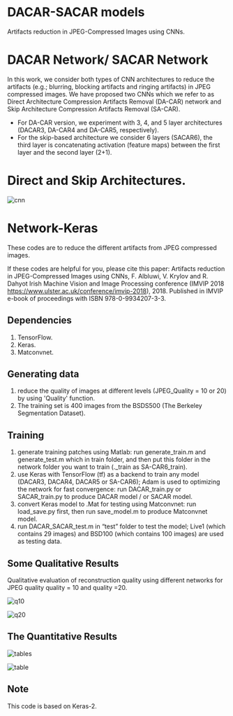# DACAR-SACAR models
Artifacts reduction in JPEG-Compressed Images using CNNs.

# DACAR Network/ SACAR Network

In this work, we consider both types of CNN architectures to reduce the artifacts (e.g.; blurring, blocking artifacts and ringing artifacts) in JPEG compressed images. We have proposed two CNNs which we refer to as Direct Architecture Compression Artifacts Removal (DA-CAR) network and Skip Architecture Compression Artifacts Removal (SA-CAR).

* For DA-CAR version, we experiment with 3, 4, and 5 layer architectures (DACAR3, DA-CAR4 and DA-CAR5, respectively).
* For the skip-based architecture we consider 6 layers (SACAR6), the third layer is concatenating activation (feature maps) between the first layer and the second layer (2+1).

# Direct and Skip Architectures.

![cnn](https://user-images.githubusercontent.com/16929158/46287702-4db29a80-c57b-11e8-862b-30543f45b507.jpg)


# Network-Keras

These codes are to reduce the different artifacts from JPEG compressed images.

If these codes are helpful for you, please cite this paper: Artifacts reduction in JPEG-Compressed Images using CNNs,
F. Albluwi, V. Krylov and R. Dahyot Irish Machine Vision and Image Processing conference (IMVIP 2018 <https://www.ulster.ac.uk/conference/imvip-2018>), 2018. Published in IMVIP e-book of proceedings with ISBN 978-0-9934207-3-3. 

## Dependencies

1. TensorFlow.
2. Keras.
3. Matconvnet.  

## Generating data

1. reduce the quality of images at different levels (JPEG_Quality = 10 or 20) by using 'Quality' function. 
2. The training set is 400 images from the BSDS500 (The Berkeley Segmentation Dataset).

## Training

1. generate training patches using Matlab: run generate_train.m and generate_test.m which in train folder, and then put this folder in the network folder you want to train (._train as SA-CAR6_train).
2. use Keras with TensorFlow (tf) as a backend to train any model (DACAR3, DACAR4, DACAR5 or SA-CAR6); Adam is used to optimizing the network for fast convergence: run DACAR_train.py or SACAR_train.py to produce DACAR model / or SACAR model.
3. convert Keras model to .Mat for testing using Matconvnet: run load_save.py first, then run save_model.m to produce Matconvnet model. 
4. run DACAR_SACAR_test.m in “test” folder to test the model; Live1 (which contains 29 images) and BSD100 (which contains 100 images) are used as testing data.

## Some Qualitative Results

Qualitative evaluation of reconstruction quality using different networks for JPEG quality quality = 10 and quality =20.

![q10](https://user-images.githubusercontent.com/16929158/46288025-5f487200-c57c-11e8-8ab5-92da9f873e9a.jpg)

![q20](https://user-images.githubusercontent.com/16929158/46288147-bea68200-c57c-11e8-949b-0070e18d25a7.jpg)

## The Quantitative Results
![tables](https://user-images.githubusercontent.com/16929158/46288692-7f793080-c57e-11e8-8405-b312b5586a71.jpg)

![table](https://user-images.githubusercontent.com/16929158/46289269-74bf9b00-c580-11e8-90c9-b95c380d3f26.png)


##  Note
This code is based on Keras-2.
